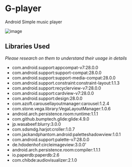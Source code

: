 # G-player
Android Simple music player

![image](https://res.cloudinary.com/g-draf-inc/image/upload/v1554651220/gi_intro_qvrsrc.gif)

## Libraries Used
*Please research on them to understand their usage in details*
- com.android.support:appcompat-v7:28.0.0
- com.android.support:support-compat:28.0.0
- com.android.support:support-media-compat:28.0.0
- com.android.support.constraint:constraint-layout:1.1.3
- com.android.support:recyclerview-v7:28.0.0
- com.android.support:cardview-v7:28.0.0
- com.android.support:design:28.0.0
- com.azoft.carousellayoutmanager:carousel:1.2.4
- com.stone.vega.library:VegaLayoutManager:1.0.6
- android.arch.persistence.room:runtime:1.1.1
- com.github.bumptech.glide:glide:4.9.0
- jp.wasabeef:blurry:3.0.0
- com.sdsmdg.harjot:croller:1.0.7
- com.jackandphantom.android:paletteshadowview:1.0.1
- com.android.support:palette-v7:28.0.0
- de.hdodenhof:circleimageview:3.0.0'
- android.arch.persistence.room:compiler:1.1.1
- io.paperdb:paperdb:2.6
- com.chibde:audiovisualizer:2.1.0
